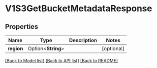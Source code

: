 # V1S3GetBucketMetadataResponse

## Properties

Name | Type | Description | Notes
------------ | ------------- | ------------- | -------------
**region** | Option<**String**> |  | [optional]

[[Back to Model list]](../README.md#documentation-for-models) [[Back to API list]](../README.md#documentation-for-api-endpoints) [[Back to README]](../README.md)


